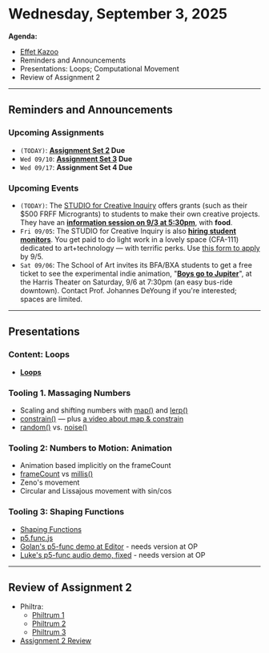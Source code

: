 # Wednesday, September 3, 2025

**Agenda:**

* [Effet Kazoo](https://www.youtube.com/watch?v=y9FKxMiiI6Y)
* Reminders and Announcements
* Presentations: Loops; Computational Movement
* Review of Assignment 2

---

## Reminders and Announcements

### Upcoming Assignments

* `(TODAY)`: **[**Assignment Set 2**](../assignments/assignment_2.md) Due**
* `Wed 09/10`: **[**Assignment Set 3**](../assignments/assignment_3.md) Due**
* `Wed 09/17`: **Assignment Set 4 Due**

### Upcoming Events

* `(TODAY)`: The [STUDIO for Creative Inquiry](https://studioforcreativeinquiry.org/)  offers grants (such as their $500 FRFF Microgrants) to students to make their own creative projects. They have an [**information session on 9/3 at 5:30pm**](https://studioforcreativeinquiry.org/events/dropin25), with **food**.
* `Fri 09/05`: The STUDIO for Creative Inquiry is also [**hiring student monitors**](https://www.instagram.com/p/DN1R91u3u2h/). You get paid to do light work in a lovely space (CFA-111) dedicated to art+technology — with terrific perks. Use [this form to apply](https://tinyurl.com/sfcimonitor25) by 9/5.
* `Sat 09/06`: The School of Art invites its BFA/BXA students to get a free ticket to see the experimental indie animation, "[**Boys go to Jupiter**](https://trustarts.org/production/103175/boys-go-to-jupiter)", at the Harris Theater on Saturday, 9/6 at 7:30pm (an easy bus-ride downtown). Contact Prof. Johannes DeYoung if you're interested; spaces are limited.

---

## Presentations

### Content: Loops

* [**Loops**](https://github.com/golanlevin/lectures/tree/master/lecture_loops)

### Tooling 1. Massaging Numbers

* Scaling and shifting numbers with [map()](https://archive.p5js.org/reference/#/p5/map) and [lerp()](https://archive.p5js.org/reference/#/p5/lerp)
* [constrain()](https://archive.p5js.org/reference/#/p5/constrain) — plus [a video about map & constrain](https://www.youtube.com/watch?v=xMZX7uJtF5Q)
* [random()](https://archive.p5js.org/reference/#/p5/random) vs. [noise()](https://archive.p5js.org/reference/#/p5/noise)

### Tooling 2: Numbers to Motion: Animation

* Animation based implicitly on the frameCount
* [frameCount](https://archive.p5js.org/reference/#/p5/frameCount) vs [millis()](https://archive.p5js.org/reference/#/p5/millis)
* Zeno's movement
* Circular and Lissajous movement with sin/cos

### Tooling 3: Shaping Functions

* [Shaping Functions](https://courses.ideate.cmu.edu/60-212/s2022/index.html%3Fp=329.html)
* [p5.func.js](https://github.com/IDMNYU/p5.js-func)
* [Golan's p5-func demo at Editor](https://editor.p5js.org/golan/sketches/_D7c9PM2-) - needs version at OP
* [Luke's p5-func audio demo, fixed](https://editor.p5js.org/golan/sketches/u8BwhapXW) - needs version at OP


---

## Review of Assignment 2

* Philtra: 
	* [Philtrum 1](https://chatgpt.com/share/68b86f4b-c798-8010-b4f6-1a1f0b22c217)
	* [Philtrum 2](https://chatgpt.com/share/68b86f79-0748-8010-8807-6e72a035f612)
	* [Philtrum 3](https://chatgpt.com/share/68b86f8f-b67c-8010-a129-fb018b3eba78)
* [Assignment 2 Review](https://openprocessing.org/class/100952#/)

<!--

## Time Permitting

*(Let's see how far we get...)*

* [Generative art](https://github.com/golanlevin/60-120/blob/main/2025/lectures/creative_code/readme.md)
* [Additional themes and viewings](https://courses.ideate.cmu.edu/60-212/s2022/daily-notes/01-19-hello/themes-and-viewings/) (Immersivity, generativity, autonomy, transmediality, connectivity.)

-->

